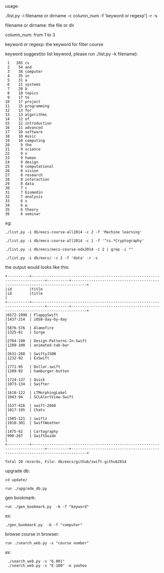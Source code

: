 usage:  

./list.py -i filename or dirname -c column_num -f 'keyword or regexp'] -r -s 

filename or dirname: the file or dir

column_num: from 1 to 3

keyword or regexp: the keyword for filter course

keyword suggest(to list keyword, please run ./list.py -k filename):

     1	 205 cs
     2	  54 and
     3	  38 computer
     4	  35 in
     5	  31 a
     6	  21 systems
     7	  20 b
     8	  18 topics
     9	  17 to
    10	  17 project
    11	  15 programming
    12	  13 for
    13	  13 algorithms
    14	  12 of
    15	  12 introduction
    16	  11 advanced
    17	  10 software
    18	  10 music
    19	  10 computing
    20	   9 the
    21	   9 science
    22	   9 n
    23	   9 human
    24	   9 design
    25	   9 computational
    26	   8 vision
    27	   8 research
    28	   8 interaction
    29	   8 data
    30	   7 c
    31	   7 biomedin
    32	   7 analysis
    33	   6 x
    34	   6 w
    35	   6 theory
    36	   6 seminar

eg: 

    ./list.py -i db/eecs-course-all2014 -c 2 -f 'Machine learning'

    ./list.py -i db/eecs-course-all2014 -c 1 -f '^cs.*Cryptography'

    ./list.py -i db/eecs/eecs-course-edx2014 -c 2 | grep -i ""
    
    ./list.py -i db/eecs/ -c 2 -f 'data' -r -s

the output would looks like this:

    +----------+----------------------------------------------------------------------------+----------+-----------------------------------------------------------------------------+
    |id        |title                                                                       |id        |title                                                                        |
    +----------+----------------------------------------------------------------------------+----------+-----------------------------------------------------------------------------+
    |6572-1996 | FlappySwift                                                                |1437-214  | iOS8-day-by-day                                                             |
    |5876-576  | Alamofire                                                                  |1325-61   | Surge                                                                       |
    |2764-190  | Design-Patterns-In-Swift                                                   |1289-100  | animated-tab-bar                                                            |
    |2631-288  | SwiftyJSON                                                                 |1232-92   | ExSwift                                                                     |
    |1771-95   | Dollar.swift                                                               |1209-92   | hamburger-button                                                            |
    |1724-137  | Quick                                                                      |1073-134  | Swifter                                                                     |
    |1618-122  | LTMorphingLabel                                                            |1043-94   | SCLAlertView-Swift                                                          |
    |1537-416  | swift-2048                                                                 |1017-195  | Chats                                                                       |
    |1505-121  | swiftz                                                                     |1010-301  | SwiftWeather                                                                |
    |1475-62   | Cartography                                                                |990-267   | SwiftGuide                                                                  |
    +----------+----------------------------------------------------------------------------+----------+-----------------------------------------------------------------------------+

    Total 20 records, File: db/eecs/github/swift-github2014

upgrade db: 

    cd update/

    run ./upgrade_db.py

gen bookmark:


    run ./gen_bookmark.py  -b -f "keyword"

ex:  

    ./gen_bookmark.py  -b -f "computer"


browse course in browser: 

    run ./search_web.py -s "course number"

ex: 

     ./search_web.py -s "6.001"
     ./search_web.py -s "E-100" -e yaohoo
